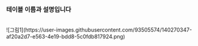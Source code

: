 
<h3>테이블 이름과 설명입니다</h3>
<br>
![그림1](https://user-images.githubusercontent.com/93505574/140270347-af20a2d7-e563-4e19-bdd8-5c0fdb817924.png)
